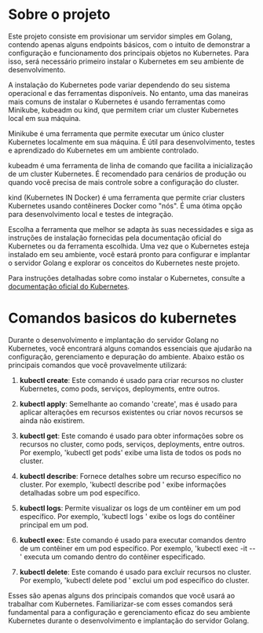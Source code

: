 # Sobre o projeto

Este projeto consiste em provisionar um servidor simples em Golang, contendo apenas alguns endpoints básicos, com o intuito de demonstrar a configuração e funcionamento dos principais objetos no Kubernetes. Para isso, será necessário primeiro instalar o Kubernetes em seu ambiente de desenvolvimento.

A instalação do Kubernetes pode variar dependendo do seu sistema operacional e das ferramentas disponíveis. No entanto, uma das maneiras mais comuns de instalar o Kubernetes é usando ferramentas como Minikube, kubeadm ou kind, que permitem criar um cluster Kubernetes local em sua máquina.

Minikube é uma ferramenta que permite executar um único cluster Kubernetes localmente em sua máquina. É útil para desenvolvimento, testes e aprendizado do Kubernetes em um ambiente controlado.

kubeadm é uma ferramenta de linha de comando que facilita a inicialização de um cluster Kubernetes. É recomendado para cenários de produção ou quando você precisa de mais controle sobre a configuração do cluster.

kind (Kubernetes IN Docker) é uma ferramenta que permite criar clusters Kubernetes usando contêineres Docker como "nós". É uma ótima opção para desenvolvimento local e testes de integração.

Escolha a ferramenta que melhor se adapta às suas necessidades e siga as instruções de instalação fornecidas pela documentação oficial do Kubernetes ou da ferramenta escolhida. Uma vez que o Kubernetes esteja instalado em seu ambiente, você estará pronto para configurar e implantar o servidor Golang e explorar os conceitos do Kubernetes neste projeto.

Para instruções detalhadas sobre como instalar o Kubernetes, consulte a [documentação oficial do Kubernetes](https://kubernetes.io/docs/setup/).

# Comandos basicos do kubernetes

Durante o desenvolvimento e implantação do servidor Golang no Kubernetes, você encontrará alguns comandos essenciais que ajudarão na configuração, gerenciamento e depuração do ambiente. Abaixo estão os principais comandos que você provavelmente utilizará:

1. **kubectl create**: Este comando é usado para criar recursos no cluster Kubernetes, como pods, serviços, deployments, entre outros.

2. **kubectl apply**: Semelhante ao comando 'create', mas é usado para aplicar alterações em recursos existentes ou criar novos recursos se ainda não existirem.

3. **kubectl get**: Este comando é usado para obter informações sobre os recursos no cluster, como pods, serviços, deployments, entre outros. Por exemplo, 'kubectl get pods' exibe uma lista de todos os pods no cluster.

4. **kubectl describe**: Fornece detalhes sobre um recurso específico no cluster. Por exemplo, 'kubectl describe pod <nome-do-pod>' exibe informações detalhadas sobre um pod específico.

5. **kubectl logs**: Permite visualizar os logs de um contêiner em um pod específico. Por exemplo, 'kubectl logs <nome-do-pod>' exibe os logs do contêiner principal em um pod.

6. **kubectl exec**: Este comando é usado para executar comandos dentro de um contêiner em um pod específico. Por exemplo, 'kubectl exec -it <nome-do-pod> -- <comando>' executa um comando dentro do contêiner especificado.

7. **kubectl delete**: Este comando é usado para excluir recursos no cluster. Por exemplo, 'kubectl delete pod <nome-do-pod>' exclui um pod específico do cluster.

Esses são apenas alguns dos principais comandos que você usará ao trabalhar com Kubernetes. Familiarizar-se com esses comandos será fundamental para a configuração e gerenciamento eficaz do seu ambiente Kubernetes durante o desenvolvimento e implantação do servidor Golang.

